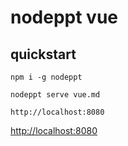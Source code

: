 # nodeppt vue


## quickstart

```
npm i -g nodeppt 

nodeppt serve vue.md

http://localhost:8080
```

[http://localhost:8080](http://localhost:8080)
